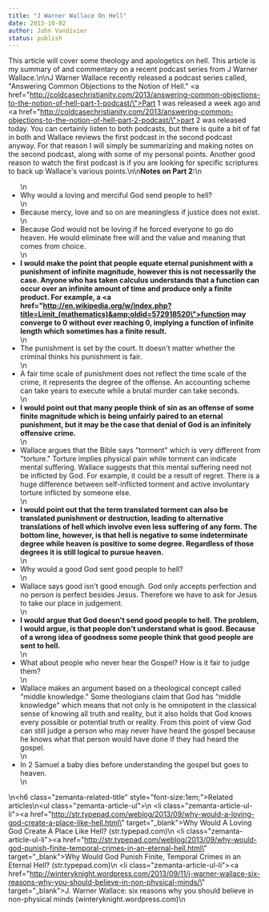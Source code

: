 ```yaml
---
title: "J Warner Wallace On Hell"
date: 2013-10-02
author: John Vandivier
status: publish
---
```


This article will cover some theology and apologetics on hell. This article is my summary of and commentary on a recent podcast series from J Warner Wallace.\n\nJ Warner Wallace recently released a podcast series called, \"Answering Common Objections to the Notion of Hell.\" <a href=\"http://coldcasechristianity.com/2013/answering-common-objections-to-the-notion-of-hell-part-1-podcast/\">Part 1</a> was released a week ago and <a href=\"http://coldcasechristianity.com/2013/answering-common-objections-to-the-notion-of-hell-part-2-podcast/\">part 2</a> was released today. You can certainly listen to both podcasts, but there is quite a bit of fat in both and Wallace reviews the first podcast in the second podcast anyway. For that reason I will simply be summarizing and making notes on the second podcast, along with some of my personal points. Another good reason to watch the first podcast is if you are looking for specific scriptures to back up Wallace's various points.\n\n<strong>Notes on Part 2:</strong>\n<ul>\n	<li>Why would a loving and merciful God send people to hell?</li>\n	<li>Because mercy, love and so on are meaningless if justice does not exist.</li>\n	<li>Because God would not be loving if he forced everyone to go do heaven. He would eliminate free will and the value and meaning that comes from choice.</li>\n	<li><strong>I would make the point that people equate eternal punishment with a punishment of infinite magnitude, however this is not necessarily the case. Anyone who has taken calculus understands that a function can occur over an infinite amount of time and produce only a finite product. For example, a <a href=\"http://en.wikipedia.org/w/index.php?title=Limit_(mathematics)&amp;oldid=572918520\">function may converge</a> to 0 without ever reaching 0, implying a function of infinite length which sometimes has a finite result.</strong></li>\n	<li>The punishment is set by the court. It doesn't matter whether the criminal thinks his punishment is fair.</li>\n	<li>A fair time scale of punishment does not reflect the time scale of the crime, it represents the degree of the offense. An accounting scheme can take years to execute while a brutal murder can take seconds.</li>\n	<li><strong>I would point out that many people think of sin as an offense of some finite magnitude which is being unfairly paired to an eternal punishment, but it may be the case that denial of God is an infinitely offensive crime.</strong></li>\n	<li>Wallace argues that the Bible says \"torment\" which is very different from \"torture.\" Torture implies physical pain while torment can indicate mental suffering. Wallace suggests that this mental suffering need not be inflicted by God. For example, it could be a result of regret. There is a huge difference between self-inflicted torment and active involuntary torture inflicted by someone else.</li>\n	<li><strong>I would point out that the term translated torment can also be translated punishment or destruction, leading to alternative translations of hell which involve even less suffering of any form. The bottom line, however, is that hell is negative to some indeterminate degree while heaven is positive to some degree. Regardless of those degrees it is still logical to pursue heaven.</strong></li>\n	<li>Why would a good God sent good people to hell?</li>\n	<li>Wallace says good isn't good enough. God only accepts perfection and no person is perfect besides Jesus. Therefore we have to ask for Jesus to take our place in judgement.</li>\n	<li><strong>I would argue that God doesn't send good people to hell. The problem, I would argue, is that people don't understand what is good. Because of a wrong idea of goodness some people think that good people are sent to hell.</strong></li>\n	<li>What about people who never hear the Gospel? How is it fair to judge them?</li>\n	<li>Wallace makes an argument based on a theological concept called \"middle knowledge.\" Some theologians claim that God has \"middle knowledge\" which means that not only is he omnipotent in the classical sense of knowing all truth and reality, but it also holds that God knows every possible or potential truth or reality. From this point of view God can still judge a person who may never have heard the gospel because he knows what that person would have done if they had heard the gospel.</li>\n	<li>In 2 Samuel a baby dies before understanding the gospel but goes to heaven.</li>\n</ul>\n<h6 class=\"zemanta-related-title\" style=\"font-size:1em;\">Related articles</h6>\n<ul class=\"zemanta-article-ul\">\n	<li class=\"zemanta-article-ul-li\"><a href=\"http://str.typepad.com/weblog/2013/09/why-would-a-loving-god-create-a-place-like-hell.html\" target=\"_blank\">Why Would A Loving God Create A Place Like Hell?</a> (str.typepad.com)</li>\n	<li class=\"zemanta-article-ul-li\"><a href=\"http://str.typepad.com/weblog/2013/09/why-would-god-punish-finite-temporal-crimes-in-an-eternal-hell.html\" target=\"_blank\">Why Would God Punish Finite, Temporal Crimes in an Eternal Hell?</a> (str.typepad.com)</li>\n	<li class=\"zemanta-article-ul-li\"><a href=\"http://winteryknight.wordpress.com/2013/09/11/j-warner-wallace-six-reasons-why-you-should-believe-in-non-physical-minds/\" target=\"_blank\">J. Warner Wallace: six reasons why you should believe in non-physical minds</a> (winteryknight.wordpress.com)</li>\n</ul>